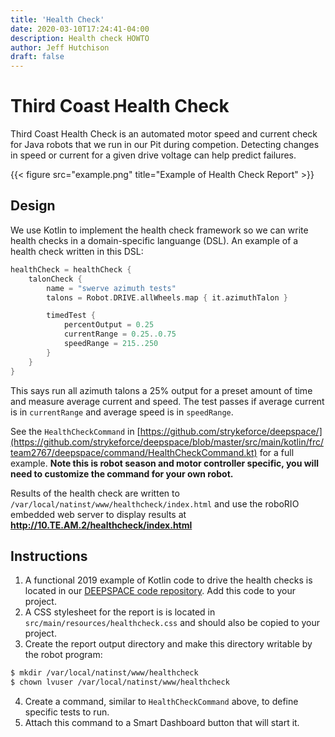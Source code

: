 ```yaml
---
title: 'Health Check'
date: 2020-03-10T17:24:41-04:00
description: Health check HOWTO
author: Jeff Hutchison
draft: false
---
```


# Third Coast Health Check

Third Coast Health Check is an automated motor speed and current check for Java robots that we run in our Pit during competion. Detecting changes in speed or current for a given drive voltage can help predict failures.

{{< figure src="example.png" title="Example of Health Check Report" >}}

## Design

We use Kotlin to implement the health check framework so we can write health checks in a domain-specific languange (DSL). An example of a health check written in this DSL:

```kotlin
healthCheck = healthCheck {
    talonCheck {
        name = "swerve azimuth tests"
        talons = Robot.DRIVE.allWheels.map { it.azimuthTalon }

        timedTest {
            percentOutput = 0.25
            currentRange = 0.25..0.75
            speedRange = 215..250
        }
    }
}
```

This says run all azimuth talons a 25% output for a preset amount of time and measure average current and speed. The test passes if average current is in `currentRange` and average speed is in `speedRange`.

See the `HealthCheckCommand` in [https://github.com/strykeforce/deepspace/](https://github.com/strykeforce/deepspace/blob/master/src/main/kotlin/frc/team2767/deepspace/command/HealthCheckCommand.kt) for a full example. **Note this is robot season and motor controller specific, you will need to customize the command for your own robot.**

Results of the health check are written to `/var/local/natinst/www/healthcheck/index.html` and use the roboRIO embedded web server to display results at **http://10.TE.AM.2/healthcheck/index.html**

## Instructions

1. A functional 2019 example of Kotlin code to drive the health checks is located in our [DEEPSPACE code repository](https://github.com/strykeforce/deepspace/tree/master/src/main/kotlin/frc/team2767/deepspace/health). Add this code to your project.
2. A CSS stylesheet for the report is is located in `src/main/resources/healthcheck.css` and should also be copied to your project.
3. Create the report output directory and make this directory writable by the robot program:

```sh
$ mkdir /var/local/natinst/www/healthcheck
$ chown lvuser /var/local/natinst/www/healthcheck
```

4. Create a command, similar to `HealthCheckCommand` above, to define specific tests to run.
5. Attach this command to a Smart Dashboard button that will start it.
